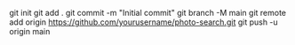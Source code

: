 git init
git add .
git commit -m "Initial commit"
git branch -M main
git remote add origin https://github.com/yourusername/photo-search.git
git push -u origin main
